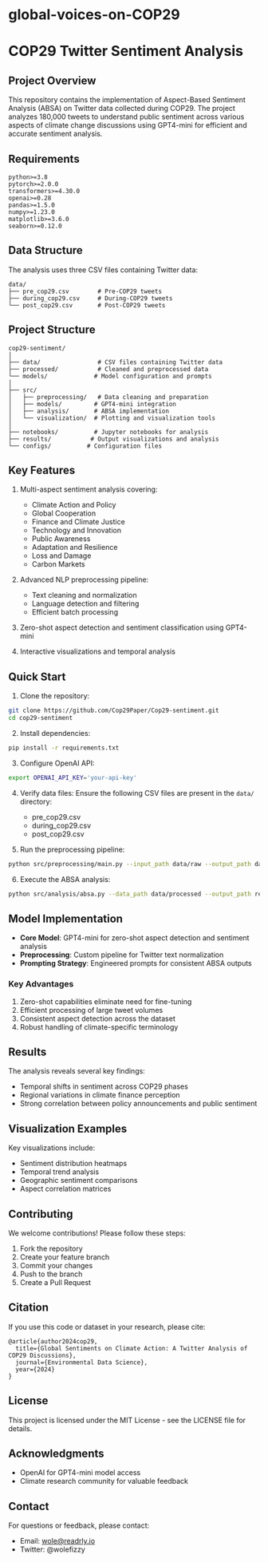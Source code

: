 # global-voices-on-COP29
# COP29 Twitter Sentiment Analysis

## Project Overview
This repository contains the implementation of Aspect-Based Sentiment Analysis (ABSA) on Twitter data collected during COP29. The project analyzes 180,000 tweets to understand public sentiment across various aspects of climate change discussions using GPT4-mini for efficient and accurate sentiment analysis.

## Requirements
```
python>=3.8
pytorch>=2.0.0
transformers>=4.30.0
openai>=0.28
pandas>=1.5.0
numpy>=1.23.0
matplotlib>=3.6.0
seaborn>=0.12.0
```

## Data Structure
The analysis uses three CSV files containing Twitter data:
```
data/
├── pre_cop29.csv        # Pre-COP29 tweets 
├── during_cop29.csv     # During-COP29 tweets 
└── post_cop29.csv       # Post-COP29 tweets 
```

## Project Structure
```
cop29-sentiment/
│
├── data/                # CSV files containing Twitter data
├── processed/           # Cleaned and preprocessed data
└── models/             # Model configuration and prompts
│
├── src/
│   ├── preprocessing/   # Data cleaning and preparation
│   ├── models/         # GPT4-mini integration
│   ├── analysis/       # ABSA implementation
│   └── visualization/  # Plotting and visualization tools
│
├── notebooks/          # Jupyter notebooks for analysis
├── results/           # Output visualizations and analysis
└── configs/          # Configuration files
```

## Key Features
1. Multi-aspect sentiment analysis covering:
   - Climate Action and Policy
   - Global Cooperation
   - Finance and Climate Justice
   - Technology and Innovation
   - Public Awareness
   - Adaptation and Resilience
   - Loss and Damage
   - Carbon Markets

2. Advanced NLP preprocessing pipeline:
   - Text cleaning and normalization
   - Language detection and filtering
   - Efficient batch processing

3. Zero-shot aspect detection and sentiment classification using GPT4-mini
4. Interactive visualizations and temporal analysis

## Quick Start
1. Clone the repository:
```bash
git clone https://github.com/Cop29Paper/Cop29-sentiment.git
cd cop29-sentiment
```

2. Install dependencies:
```bash
pip install -r requirements.txt
```

3. Configure OpenAI API:
```bash
export OPENAI_API_KEY='your-api-key'
```

4. Verify data files:
   Ensure the following CSV files are present in the `data/` directory:
   - pre_cop29.csv 
   - during_cop29.csv 
   - post_cop29.csv 

5. Run the preprocessing pipeline:
```bash
python src/preprocessing/main.py --input_path data/raw --output_path data/processed
```

6. Execute the ABSA analysis:
```bash
python src/analysis/absa.py --data_path data/processed --output_path results
```

## Model Implementation
- **Core Model**: GPT4-mini for zero-shot aspect detection and sentiment analysis
- **Preprocessing**: Custom pipeline for Twitter text normalization
- **Prompting Strategy**: Engineered prompts for consistent ABSA outputs

### Key Advantages
1. Zero-shot capabilities eliminate need for fine-tuning
2. Efficient processing of large tweet volumes
3. Consistent aspect detection across the dataset
4. Robust handling of climate-specific terminology

## Results
The analysis reveals several key findings:
- Temporal shifts in sentiment across COP29 phases
- Regional variations in climate finance perception
- Strong correlation between policy announcements and public sentiment

## Visualization Examples
Key visualizations include:
- Sentiment distribution heatmaps
- Temporal trend analysis
- Geographic sentiment comparisons
- Aspect correlation matrices

## Contributing
We welcome contributions! Please follow these steps:
1. Fork the repository
2. Create your feature branch
3. Commit your changes
4. Push to the branch
5. Create a Pull Request

## Citation
If you use this code or dataset in your research, please cite:
```
@article{author2024cop29,
  title={Global Sentiments on Climate Action: A Twitter Analysis of COP29 Discussions},
  journal={Environmental Data Science},
  year={2024}
}
```

## License
This project is licensed under the MIT License - see the LICENSE file for details.

## Acknowledgments
- OpenAI for GPT4-mini model access
- Climate research community for valuable feedback

## Contact
For questions or feedback, please contact:
- Email: wole@readrly.io
- Twitter: @wolefizzy